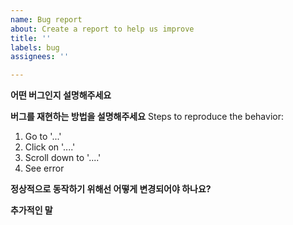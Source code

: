 ```yaml
---
name: Bug report
about: Create a report to help us improve
title: ''
labels: bug
assignees: ''

---
```


**어떤 버그인지 설명해주세요**

**버그를 재현하는 방법을 설명해주세요**
Steps to reproduce the behavior:
1. Go to '...'
2. Click on '....'
3. Scroll down to '....'
4. See error

**정상적으로 동작하기 위해선 어떻게 변경되어야 하나요?**

**추가적인 말**
